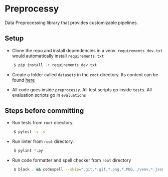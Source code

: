 # Preprocessy

Data Preprocessing library that provides customizable pipelines.

## Setup

* Clone the repo and install dependencies in a venv. `requirements_dev.txt` would automatically install `requirements.txt`

```bash
    $ pip install -r requirements_dev.txt
```

* Create a folder called `datasets` in the `root` directory. Its content can be found [here](https://drive.google.com/drive/folders/1qO3xrOVxSJDkNEcSZBoUPqq5cS_HazCZ?usp=sharing)

* All code goes inside `preprocessy`. All test scripts go inside `tests`. All evaluation scripts go in `evaluations`

## Steps before committing

* Run tests from `root` directory.

```bash
    $ pytest -v -s
```

* Run linter from `root` directory.

```bash
    $ pylint *.py
```

* Run code formatter and spell checker from `root` directory

```bash
    $ black . && codespell --skip=".git,*.gif,*.png,*.PNG,./venv,*.json,./datasets,./.DS_Store,./tests/__pycache__"
```